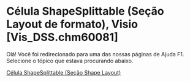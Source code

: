 
# Célula ShapeSplittable (Seção Layout de formato), Visio [Vis_DSS.chm60081]

Olá! Você foi redirecionado para uma das nossas páginas de Ajuda F1. Selecione o tópico que estava procurando abaixo.

[Célula ShapeSplittable (Seção Shape Layout)](http://msdn.microsoft.com/library/6330304a-71f3-62b4-1b27-14495e3f12c3%28Office.15%29.aspx)
